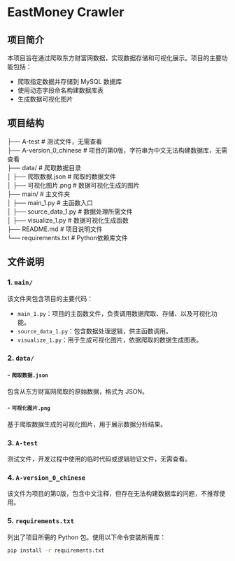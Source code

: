 # EastMoney Crawler

## 项目简介
本项目旨在通过爬取东方财富网数据，实现数据存储和可视化展示。项目的主要功能包括：
- 爬取指定数据并存储到 MySQL 数据库
- 使用动态字段命名构建数据库表
- 生成数据可视化图片

## 项目结构
├── A-test # 测试文件，无需查看  
├── A-version_0_chinese # 项目的第0版，字符串为中文无法构建数据库，无需查看  
├── data/ # 爬取数据目录  
│   ├── 爬取数据.json # 爬取的数据文件  
│   ├── 可视化图片.png # 数据可视化生成的图片  
├── main/ # 主文件夹  
│   ├── main_1.py # 主函数入口  
│   ├── source_data_1.py # 数据处理所需文件  
│   ├── visualize_1.py # 数据可视化生成函数  
├── README.md # 项目说明文件  
└── requirements.txt # Python依赖库文件  



## 文件说明
### 1. `main/`
该文件夹包含项目的主要代码：
- `main_1.py`：项目的主函数文件，负责调用数据爬取、存储、以及可视化功能。
- `source_data_1.py`：包含数据处理逻辑，供主函数调用。
- `visualize_1.py`：用于生成可视化图片，依据爬取的数据生成图表。

### 2. `data/`
#### - `爬取数据.json`
包含从东方财富网爬取的原始数据，格式为 JSON。
#### - `可视化图片.png`
基于爬取数据生成的可视化图片，用于展示数据分析结果。

### 3. `A-test`
测试文件，开发过程中使用的临时代码或逻辑验证文件，无需查看。

### 4. `A-version_0_chinese`
该文件为项目的第0版，包含中文注释，但存在无法构建数据库的问题，不推荐使用。

### 5. `requirements.txt`
列出了项目所需的 Python 包。使用以下命令安装所需库：
```bash
pip install -r requirements.txt
